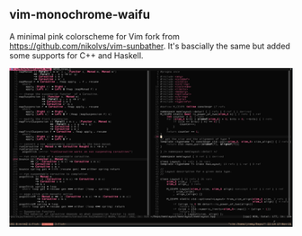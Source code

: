 ## vim-monochrome-waifu

A minimal pink colorscheme for Vim fork from https://github.com/nikolvs/vim-sunbather. It's bascially the same but added some supports for C++ and Haskell.



![screenshot](./img/screenshot.png)

